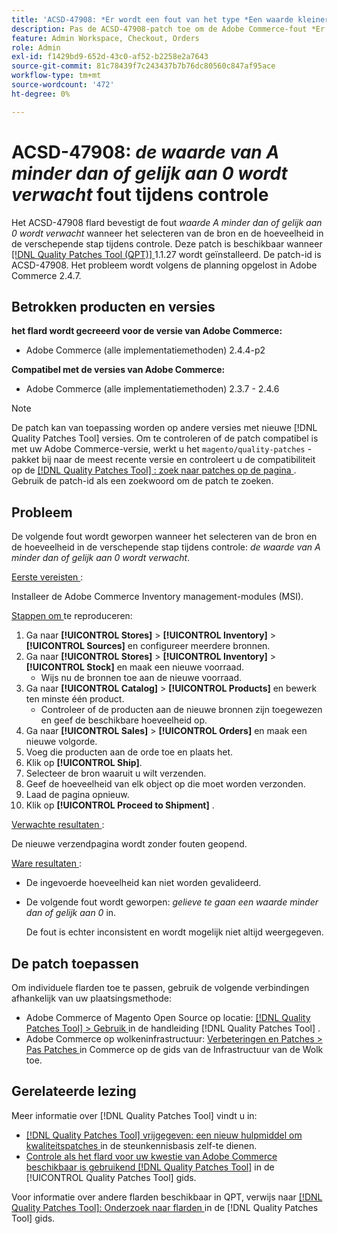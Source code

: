 ```yaml
---
title: 'ACSD-47908: *Er wordt een fout van het type *Een waarde kleiner dan of gelijk aan 0 verwacht* tijdens het uitchecken'
description: Pas de ACSD-47908-patch toe om de Adobe Commerce-fout *Er wordt een waarde van minder dan of gelijk aan 0 verwacht* bij het selecteren van de bron en het aantal bij de verzendstap tijdens het afrekenen.
feature: Admin Workspace, Checkout, Orders
role: Admin
exl-id: f1429bd9-652d-43c0-af52-b2258e2a7643
source-git-commit: 81c78439f7c243437b7b76dc80560c847af95ace
workflow-type: tm+mt
source-wordcount: '472'
ht-degree: 0%

---
```


# ACSD-47908: *de waarde van A minder dan of gelijk aan 0 wordt verwacht* fout tijdens controle

Het ACSD-47908 flard bevestigt de fout *waarde A minder dan of gelijk aan 0 wordt verwacht* wanneer het selecteren van de bron en de hoeveelheid in de verschepende stap tijdens controle. Deze patch is beschikbaar wanneer [[!DNL Quality Patches Tool (QPT)] ](https://experienceleague.adobe.com/nl/docs/commerce-knowledge-base/kb/announcements/commerce-announcements/magento-quality-patches-released-new-tool-to-self-serve-quality-patches) 1.1.27 wordt geïnstalleerd. De patch-id is ACSD-47908. Het probleem wordt volgens de planning opgelost in Adobe Commerce 2.4.7.

## Betrokken producten en versies

**het flard wordt gecreeerd voor de versie van Adobe Commerce:**

* Adobe Commerce (alle implementatiemethoden) 2.4.4-p2

**Compatibel met de versies van Adobe Commerce:**

* Adobe Commerce (alle implementatiemethoden) 2.3.7 - 2.4.6

>[!NOTE]
>
>De patch kan van toepassing worden op andere versies met nieuwe [!DNL Quality Patches Tool] versies. Om te controleren of de patch compatibel is met uw Adobe Commerce-versie, werkt u het `magento/quality-patches` -pakket bij naar de meest recente versie en controleert u de compatibiliteit op de [[!DNL Quality Patches Tool] : zoek naar patches op de pagina ](https://experienceleague.adobe.com/tools/commerce-quality-patches/index.html?lang=nl-NL) . Gebruik de patch-id als een zoekwoord om de patch te zoeken.

## Probleem

De volgende fout wordt geworpen wanneer het selecteren van de bron en de hoeveelheid in de verschepende stap tijdens controle: *de waarde van A minder dan of gelijk aan 0 wordt verwacht*.

<u> Eerste vereisten </u>:

Installeer de Adobe Commerce Inventory management-modules (MSI).

<u> Stappen om </u> te reproduceren:

1. Ga naar **[!UICONTROL Stores]** > **[!UICONTROL Inventory]** > **[!UICONTROL Sources]** en configureer meerdere bronnen.
1. Ga naar **[!UICONTROL Stores]** > **[!UICONTROL Inventory]** > **[!UICONTROL Stock]** en maak een nieuwe voorraad.
   * Wijs nu de bronnen toe aan de nieuwe voorraad.
1. Ga naar **[!UICONTROL Catalog]** > **[!UICONTROL Products]** en bewerk ten minste één product.
   * Controleer of de producten aan de nieuwe bronnen zijn toegewezen en geef de beschikbare hoeveelheid op.
1. Ga naar **[!UICONTROL Sales]** > **[!UICONTROL Orders]** en maak een nieuwe volgorde.
1. Voeg die producten aan de orde toe en plaats het.
1. Klik op **[!UICONTROL Ship]**.
1. Selecteer de bron waaruit u wilt verzenden.
1. Geef de hoeveelheid van elk object op die moet worden verzonden.
1. Laad de pagina opnieuw.
1. Klik op **[!UICONTROL Proceed to Shipment]** .

<u> Verwachte resultaten </u>:

De nieuwe verzendpagina wordt zonder fouten geopend.

<u> Ware resultaten </u>:

* De ingevoerde hoeveelheid kan niet worden gevalideerd.
* De volgende fout wordt geworpen: *gelieve te gaan een waarde minder dan of gelijk aan 0* in.

  De fout is echter inconsistent en wordt mogelijk niet altijd weergegeven.

## De patch toepassen

Om individuele flarden toe te passen, gebruik de volgende verbindingen afhankelijk van uw plaatsingsmethode:

* Adobe Commerce of Magento Open Source op locatie: [[!DNL Quality Patches Tool]  > Gebruik ](/help/tools/quality-patches-tool/usage.md) in de handleiding [!DNL Quality Patches Tool] .
* Adobe Commerce op wolkeninfrastructuur: [ Verbeteringen en Patches > Pas Patches ](https://experienceleague.adobe.com/docs/commerce-cloud-service/user-guide/develop/upgrade/apply-patches.html?lang=nl-NL) in Commerce op de gids van de Infrastructuur van de Wolk toe.

## Gerelateerde lezing

Meer informatie over [!DNL Quality Patches Tool] vindt u in:

* [[!DNL Quality Patches Tool]  vrijgegeven: een nieuw hulpmiddel om kwaliteitspatches ](https://experienceleague.adobe.com/nl/docs/commerce-knowledge-base/kb/announcements/commerce-announcements/magento-quality-patches-released-new-tool-to-self-serve-quality-patches) in de steunkennisbasis zelf-te dienen.
* [ Controle als het flard voor uw kwestie van Adobe Commerce beschikbaar is gebruikend  [!DNL Quality Patches Tool]](/help/tools/quality-patches-tool/patches-available-in-qpt/check-patch-for-magento-issue-with-magento-quality-patches.md) in de [!UICONTROL Quality Patches Tool] gids.


Voor informatie over andere flarden beschikbaar in QPT, verwijs naar [[!DNL Quality Patches Tool]: Onderzoek naar flarden ](https://experienceleague.adobe.com/tools/commerce-quality-patches/index.html?lang=nl-NL) in de [!DNL Quality Patches Tool] gids.
